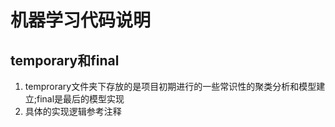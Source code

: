 # 机器学习代码说明
## temporary和final
 1. temprorary文件夹下存放的是项目初期进行的一些常识性的聚类分析和模型建立;final是最后的模型实现
 2. 具体的实现逻辑参考注释
